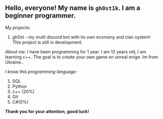 Hello, everyone! My name is `gh0st1k`. I am a beginner programmer.
----
*My projects:*
1. gh0st - my multi discord bot with its own economy and clan system! This project is still in development.

*About me:*
I have been programming for 1 year. I am 12 years old, I am learning c++. The goal is to create your own game on unreal enige.
Im from Ukraine..

*I know this programming language:*
1. SQL
2. Python
3. c++ (20%)
4. Git
5. C#(0%)

**Thank you for your attention, good luck!**
